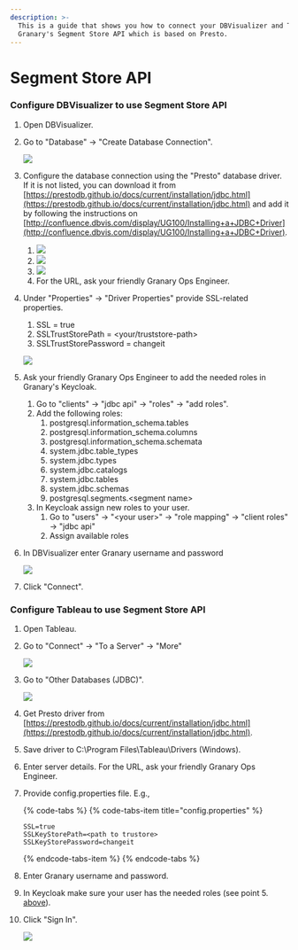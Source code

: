 ```yaml
---
description: >-
  This is a guide that shows you how to connect your DBVisualizer and Tableau to
  Granary's Segment Store API which is based on Presto.
---
```


# Segment Store API

### Configure DBVisualizer to use Segment Store API

1. Open DBVisualizer.
2. Go to "Database" -&gt; "Create Database Connection". 

   ![](../../.gitbook/assets/dbvis01%20%281%29.png) 

3. Configure the database connection using the "Presto" database driver. If it is not listed, you can download it from [https://prestodb.github.io/docs/current/installation/jdbc.html](https://prestodb.github.io/docs/current/installation/jdbc.html) and add it by following the instructions on [http://confluence.dbvis.com/display/UG100/Installing+a+JDBC+Driver](http://confluence.dbvis.com/display/UG100/Installing+a+JDBC+Driver).
   1. ![](../../.gitbook/assets/dbvis01%20%281%29.png)
   2. ![](../../.gitbook/assets/dbvis02.png) 
   3. ![](../../.gitbook/assets/dbvis03.png) 
   4. For the URL, ask your friendly Granary Ops Engineer.
4. Under "Properties" -&gt; "Driver Properties" provide SSL-related properties.

   1. SSL = true
   2. SSLTrustStorePath = &lt;your/truststore-path&gt;
   3. SSLTrustStorePassword = changeit

   ![](../../.gitbook/assets/dbvis05.png)

5. Ask your friendly Granary Ops Engineer to add the needed roles in Granary's Keycloak.
   1. Go to "clients" -&gt; "jdbc api" -&gt; "roles" -&gt; "add roles".
   2. Add the following roles:
      1. postgresql.information\_schema.tables
      2. postgresql.information\_schema.columns
      3. postgresql.information\_schema.schemata
      4. system.jdbc.table\_types
      5. system.jdbc.types
      6. system.jdbc.catalogs
      7. system.jdbc.tables
      8. system.jdbc.schemas
      9. postgresql.segments.&lt;segment name&gt;
   3. In Keycloak assign new roles to your user.
      1. Go to "users" -&gt; "&lt;your user&gt;" -&gt; "role mapping" -&gt; "client roles" -&gt; "jdbc api"
      2. Assign available roles
6. In DBVisualizer enter Granary username and password

   ![](../../.gitbook/assets/dbvis04.png)

7. Click "Connect".  

### Configure Tableau to use Segment Store API

1. Open Tableau.
2. Go to "Connect" -&gt; "To a Server" -&gt; "More"

     ![](../../.gitbook/assets/tableau01.PNG) 

3. Go to "Other Databases \(JDBC\)".

    ![](../../.gitbook/assets/tableau02.PNG) 

4. Get Presto driver from [https://prestodb.github.io/docs/current/installation/jdbc.html](https://prestodb.github.io/docs/current/installation/jdbc.html).
5. Save driver to C:\Program Files\Tableau\Drivers \(Windows\).
6. Enter server details. For the URL, ask your friendly Granary Ops Engineer.
7. Provide config.properties file. E.g.,

   {% code-tabs %}
   {% code-tabs-item title="config.properties" %}
   ```text
   SSL=true 
   SSLKeyStorePath=<path to trustore>
   SSLKeyStorePassword=changeit
   ```
   {% endcode-tabs-item %}
   {% endcode-tabs %}

8. Enter Granary username and password.
9. In Keycloak make sure your user has the needed roles \(see point 5. [above](segment-store-api.md#set-up-jdbc-api-config-using-dbvisualizer)\).
10. Click "Sign In".



    ![](../../.gitbook/assets/tableau03.PNG)







